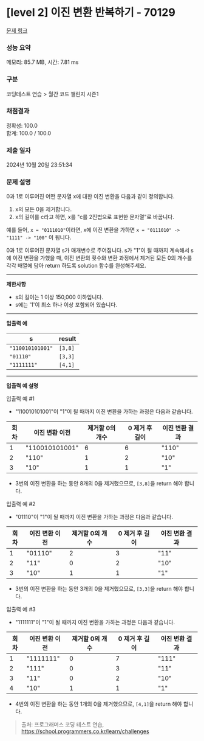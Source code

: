 # \[level 2] 이진 변환 반복하기 - 70129

[문제 링크](https://school.programmers.co.kr/learn/courses/30/lessons/70129)

### 성능 요약

메모리: 85.7 MB, 시간: 7.81 ms

### 구분

코딩테스트 연습 > 월간 코드 챌린지 시즌1

### 채점결과

정확성: 100.0\
합계: 100.0 / 100.0

### 제출 일자

2024년 10월 20일 23:51:34

### 문제 설명

0과 1로 이루어진 어떤 문자열 x에 대한 이진 변환을 다음과 같이 정의합니다.

1. x의 모든 0을 제거합니다.
2. x의 길이를 c라고 하면, x를 "c를 2진법으로 표현한 문자열"로 바꿉니다.

예를 들어, `x = "0111010"`이라면, x에 이진 변환을 가하면 `x = "0111010" -> "1111" -> "100"` 이 됩니다.

0과 1로 이루어진 문자열 s가 매개변수로 주어집니다. s가 "1"이 될 때까지 계속해서 s에 이진 변환을 가했을 때, 이진 변환의 횟수와 변환 과정에서 제거된 모든 0의 개수를 각각 배열에 담아 return 하도록 solution 함수를 완성해주세요.

***

**제한사항**

* s의 길이는 1 이상 150,000 이하입니다.
* s에는 '1'이 최소 하나 이상 포함되어 있습니다.

***

**입출력 예**

| s                | result  |
| ---------------- | ------- |
| `"110010101001"` | `[3,8]` |
| `"01110"`        | `[3,3]` |
| `"1111111"`      | `[4,1]` |

***

**입출력 예 설명**

입출력 예 #1

* "110010101001"이 "1"이 될 때까지 이진 변환을 가하는 과정은 다음과 같습니다.

| 회차 | 이진 변환 이전       | 제거할 0의 개수 | 0 제거 후 길이 | 이진 변환 결과 |
| -- | -------------- | --------- | --------- | -------- |
| 1  | "110010101001" | 6         | 6         | "110"    |
| 2  | "110"          | 1         | 2         | "10"     |
| 3  | "10"           | 1         | 1         | "1"      |

* 3번의 이진 변환을 하는 동안 8개의 0을 제거했으므로, `[3,8]`을 return 해야 합니다.

입출력 예 #2

* "01110"이 "1"이 될 때까지 이진 변환을 가하는 과정은 다음과 같습니다.

| 회차 | 이진 변환 이전 | 제거할 0의 개수 | 0 제거 후 길이 | 이진 변환 결과 |
| -- | -------- | --------- | --------- | -------- |
| 1  | "01110"  | 2         | 3         | "11"     |
| 2  | "11"     | 0         | 2         | "10"     |
| 3  | "10"     | 1         | 1         | "1"      |

* 3번의 이진 변환을 하는 동안 3개의 0을 제거했으므로, `[3,3]`을 return 해야 합니다.

입출력 예 #3

* "1111111"이 "1"이 될 때까지 이진 변환을 가하는 과정은 다음과 같습니다.

| 회차 | 이진 변환 이전  | 제거할 0의 개수 | 0 제거 후 길이 | 이진 변환 결과 |
| -- | --------- | --------- | --------- | -------- |
| 1  | "1111111" | 0         | 7         | "111"    |
| 2  | "111"     | 0         | 3         | "11"     |
| 3  | "11"      | 0         | 2         | "10"     |
| 4  | "10"      | 1         | 1         | "1"      |

* 4번의 이진 변환을 하는 동안 1개의 0을 제거했으므로, `[4,1]`을 return 해야 합니다.

> 출처: 프로그래머스 코딩 테스트 연습, https://school.programmers.co.kr/learn/challenges
